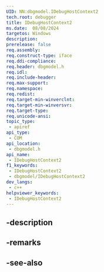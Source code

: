 ```yaml
---
UID: NN:dbgmodel.IDebugHostContext2
tech.root: debugger
title: IDebugHostContext2
ms.date:  08/08/2024
targetos: Windows
description: 
prerelease: false
req.assembly: 
req.construct-type: iface
req.ddi-compliance: 
req.header: dbgmodel.h
req.idl: 
req.include-header: 
req.max-support: 
req.namespace: 
req.redist: 
req.target-min-winverclnt: 
req.target-min-winversvr: 
req.target-type: 
req.unicode-ansi: 
topic_type:
 - apiref
api_type:
 - COM
api_location:
 - dbgmodel.h
api_name:
 - IDebugHostContext2
f1_keywords:
 - IDebugHostContext2
 - dbgmodel/IDebugHostContext2
dev_langs:
 - c++
helpviewer_keywords:
 - IDebugHostContext2
---
```


## -description

## -remarks

## -see-also

